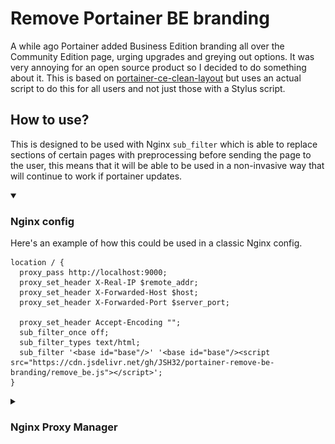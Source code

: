 # Remove Portainer BE branding

A while ago Portainer added Business Edition branding all over the Community Edition page, urging upgrades and greying out options. It was very annoying for an open source product so I decided to do something about it. This is based on [portainer-ce-clean-layout](https://github.com/adripo/portainer-ce-clean-layout) but uses an actual script to do this for all users and not just those with a Stylus script.

## How to use?

This is designed to be used with Nginx `sub_filter` which is able to replace sections of certain pages with preprocessing before sending the page to the user, this means that it will be able to be used in a non-invasive way that will continue to work if portainer updates.

<details open>
  <summary><h3>Nginx config</h3></summary>

Here's an example of how this could be used in a classic Nginx config.

```nginx
location / {
  proxy_pass http://localhost:9000;
  proxy_set_header X-Real-IP $remote_addr;
  proxy_set_header X-Forwarded-Host $host;
  proxy_set_header X-Forwarded-Port $server_port;

  proxy_set_header Accept-Encoding "";
  sub_filter_once off;
  sub_filter_types text/html;
  sub_filter '<base id="base"/>' '<base id="base"/><script src="https://cdn.jsdelivr.net/gh/JSH32/portainer-remove-be-branding/remove_be.js"></script>';
}
```

</details>

<details>
  <summary><h3>Nginx Proxy Manager</h3></summary>

If using [Nginx Proxy Manager](https://nginxproxymanager.com/) you can create a custom location with the same settings and paste the relevant configuration into the advanced config section

### Advanced Config

```nginx
proxy_set_header Accept-Encoding "";
sub_filter_once off;
sub_filter_types text/html;
sub_filter '<base id="base"/>' '<base id="base"/><script src="https://cdn.jsdelivr.net/gh/JSH32/portainer-remove-be-branding/remove_be.js"></script>';
```

### Screenshot

![Custom locations config](https://raw.githubusercontent.com/JSH32/portainer-remove-be-branding/master/.github/screenshots/nginx_proxy_manager.png)

</details>
